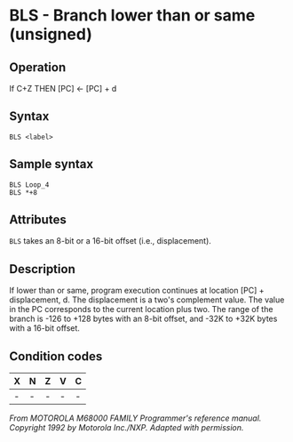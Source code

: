 # BLS - Branch lower than or same (unsigned)

## Operation
If C+Z THEN [PC] ← [PC] + d

## Syntax
```assembly
BLS <label>
```

## Sample syntax
```assembly
BLS Loop_4
BLS *+8
```

## Attributes
`BLS` takes an 8-bit or a 16-bit offset (i.e., displacement).

## Description
If lower than or same, program execution continues at location [PC] + displacement, d. The displacement is a two's complement value. The value in the PC corresponds to the current location plus two. The range of the branch is -126 to +128 bytes with an 8-bit offset, and -32K to +32K bytes with a 16-bit offset.

## Condition codes
|X|N|Z|V|C|
|--|--|--|--|--|
|-|-|-|-|-|

*From MOTOROLA M68000 FAMILY Programmer's reference manual. Copyright 1992 by Motorola Inc./NXP. Adapted with permission.*
